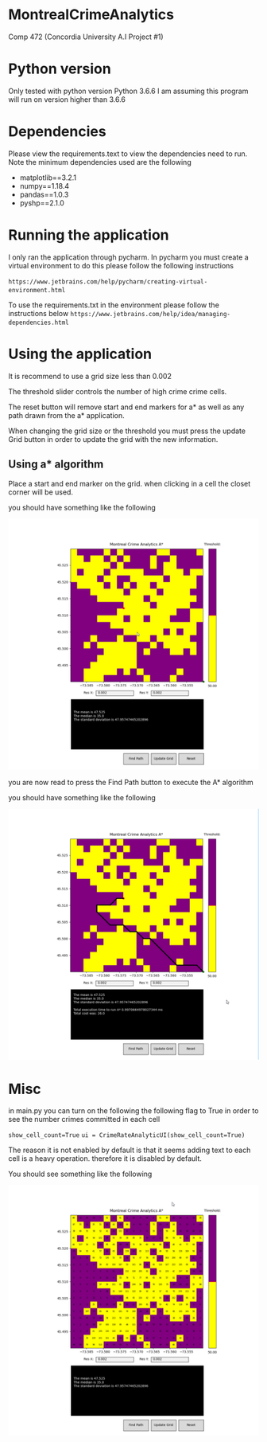# MontrealCrimeAnalytics
Comp 472 (Concordia University A.I Project #1)

# Python version 
Only tested with python version Python 3.6.6
I am assuming this program will run on version higher than 3.6.6

# Dependencies
Please view the requirements.text to view the dependencies need to run.
Note the minimum dependencies used are the following

- matplotlib==3.2.1
- numpy==1.18.4
- pandas==1.0.3
- pyshp==2.1.0

# Running the application

I only ran the application through pycharm. In pycharm you must create a virtual environment
to do this please follow the following instructions

`https://www.jetbrains.com/help/pycharm/creating-virtual-environment.html`

To use the requirements.txt in the environment please follow the instructions below
`https://www.jetbrains.com/help/idea/managing-dependencies.html` 


# Using the application

It is recommend to use a grid size less than 0.002

The threshold slider controls the number of high crime crime cells.

The reset button will remove start and end markers for a* as well as any path drawn from the a* application.

When changing the grid size or the threshold you must press the update Grid button in order 
to update the grid with the new information.

## Using a* algorithm

Place a start and end marker on the grid.
when clicking in a cell the closet corner will be used.

you should have something like the following

![ScreenShot 1](images/screenshot_1.png?raw=true)

you are now read to press the Find Path button to execute the A* algorithm

you should have something like the following

![ScreenShot 1](images/screenshot_2.png?raw=true)


#  Misc

in main.py you can turn on the following the following flag to True in order to see the number crimes 
committed in each cell

`show_cell_count=True`
`ui = CrimeRateAnalyticUI(show_cell_count=True)`

The reason it is not enabled by default is that it seems adding text to each cell is a heavy operation.
therefore it is disabled by default.

You should see something like the following

![ScreenShot 1](images/screenshot_3.png?raw=true)










